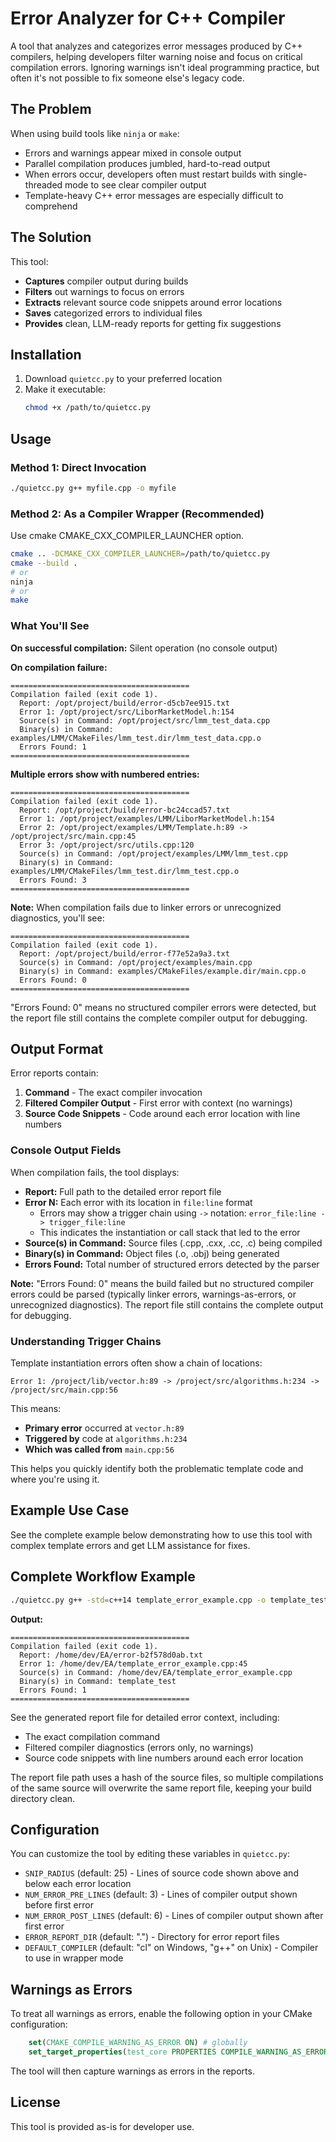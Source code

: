 # Error Analyzer for C++ Compiler

A tool that analyzes and categorizes error messages produced by C++ compilers, helping developers filter warning noise and focus on critical compilation errors. Ignoring warnings isn't ideal programming practice, but often it's not possible to fix someone else's legacy code.

## The Problem

When using build tools like `ninja` or `make`:
- Errors and warnings appear mixed in console output
- Parallel compilation produces jumbled, hard-to-read output
- When errors occur, developers often must restart builds with single-threaded mode to see clear compiler output
- Template-heavy C++ error messages are especially difficult to comprehend

## The Solution

This tool:
- **Captures** compiler output during builds
- **Filters** out warnings to focus on errors
- **Extracts** relevant source code snippets around error locations
- **Saves** categorized errors to individual files
- **Provides** clean, LLM-ready reports for getting fix suggestions

## Installation

1. Download `quietcc.py` to your preferred location
2. Make it executable:
   ```bash
   chmod +x /path/to/quietcc.py
   ```

## Usage

### Method 1: Direct Invocation
```bash
./quietcc.py g++ myfile.cpp -o myfile
```

### Method 2: As a Compiler Wrapper (Recommended)
Use cmake CMAKE_CXX_COMPILER_LAUNCHER option.

```bash
cmake .. -DCMAKE_CXX_COMPILER_LAUNCHER=/path/to/quietcc.py
cmake --build .
# or
ninja
# or
make
```

### What You'll See

**On successful compilation:** Silent operation (no console output)

**On compilation failure:**
```
========================================
Compilation failed (exit code 1).
  Report: /opt/project/build/error-d5cb7ee915.txt
  Error 1: /opt/project/src/LiborMarketModel.h:154 
  Source(s) in Command: /opt/project/src/lmm_test_data.cpp
  Binary(s) in Command: examples/LMM/CMakeFiles/lmm_test.dir/lmm_test_data.cpp.o
  Errors Found: 1
========================================
```

**Multiple errors show with numbered entries:**
```
========================================
Compilation failed (exit code 1).
  Report: /opt/project/build/error-bc24ccad57.txt
  Error 1: /opt/project/examples/LMM/LiborMarketModel.h:154 
  Error 2: /opt/project/examples/LMM/Template.h:89 -> /opt/project/src/main.cpp:45
  Error 3: /opt/project/src/utils.cpp:120 
  Source(s) in Command: /opt/project/examples/LMM/lmm_test.cpp
  Binary(s) in Command: examples/LMM/CMakeFiles/lmm_test.dir/lmm_test.cpp.o
  Errors Found: 3
========================================
```

**Note:** When compilation fails due to linker errors or unrecognized diagnostics, you'll see:
```
========================================
Compilation failed (exit code 1).
  Report: /opt/project/build/error-f77e52a9a3.txt
  Source(s) in Command: /opt/project/examples/main.cpp
  Binary(s) in Command: examples/CMakeFiles/example.dir/main.cpp.o
  Errors Found: 0
========================================
```
"Errors Found: 0" means no structured compiler errors were detected, but the report file still contains the complete compiler output for debugging.

## Output Format

Error reports contain:
1. **Command** - The exact compiler invocation
2. **Filtered Compiler Output** - First error with context (no warnings)
3. **Source Code Snippets** - Code around each error location with line numbers

### Console Output Fields

When compilation fails, the tool displays:
- **Report:** Full path to the detailed error report file
- **Error N:** Each error with its location in `file:line` format
  - Errors may show a trigger chain using `->` notation: `error_file:line -> trigger_file:line`
  - This indicates the instantiation or call stack that led to the error
- **Source(s) in Command:** Source files (.cpp, .cxx, .cc, .c) being compiled
- **Binary(s) in Command:** Object files (.o, .obj) being generated
- **Errors Found:** Total number of structured errors detected by the parser

**Note:** "Errors Found: 0" means the build failed but no structured compiler errors could be parsed (typically linker errors, warnings-as-errors, or unrecognized diagnostics). The report file still contains the complete output for debugging.

### Understanding Trigger Chains

Template instantiation errors often show a chain of locations:

```
Error 1: /project/lib/vector.h:89 -> /project/src/algorithms.h:234 -> /project/src/main.cpp:56
```

This means:
- **Primary error** occurred at `vector.h:89`
- **Triggered by** code at `algorithms.h:234` 
- **Which was called from** `main.cpp:56`

This helps you quickly identify both the problematic template code and where you're using it.

## Example Use Case

See the complete example below demonstrating how to use this tool with complex template errors and get LLM assistance for fixes.

## Complete Workflow Example

```bash
./quietcc.py g++ -std=c++14 template_error_example.cpp -o template_test
```

**Output:**
```
========================================
Compilation failed (exit code 1).
  Report: /home/dev/EA/error-b2f578d0ab.txt
  Error 1: /home/dev/EA/template_error_example.cpp:45 
  Source(s) in Command: /home/dev/EA/template_error_example.cpp
  Binary(s) in Command: template_test
  Errors Found: 1
========================================
```

See the generated report file for detailed error context, including:
- The exact compilation command
- Filtered compiler diagnostics (errors only, no warnings)
- Source code snippets with line numbers around each error location

The report file path uses a hash of the source files, so multiple compilations of the same source will overwrite the same report file, keeping your build directory clean.

## Configuration

You can customize the tool by editing these variables in `quietcc.py`:

- `SNIP_RADIUS` (default: 25) - Lines of source code shown above and below each error location
- `NUM_ERROR_PRE_LINES` (default: 3) - Lines of compiler output shown before first error
- `NUM_ERROR_POST_LINES` (default: 6) - Lines of compiler output shown after first error
- `ERROR_REPORT_DIR` (default: ".") - Directory for error report files
- `DEFAULT_COMPILER` (default: "cl" on Windows, "g++" on Unix) - Compiler to use in wrapper mode

## Warnings as Errors

To treat all warnings as errors, enable the following option in your CMake configuration:

```cmake
    set(CMAKE_COMPILE_WARNING_AS_ERROR ON) # globally
    set_target_properties(test_core PROPERTIES COMPILE_WARNING_AS_ERROR ON) # per-target
```

The tool will then capture warnings as errors in the reports.

## License

This tool is provided as-is for developer use.
